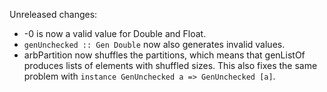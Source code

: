 Unreleased changes:
* -0 is now a valid value for Double and Float.
* `genUnchecked :: Gen Double` now also generates invalid values.
* arbPartition now shuffles the partitions, which means that genListOf produces lists of elements with shuffled sizes. This also fixes the same problem with `instance GenUnchecked a => GenUnchecked [a]`.
